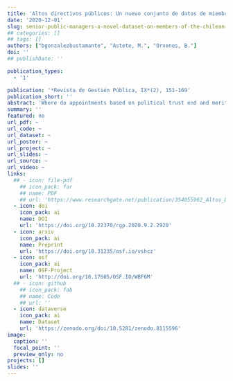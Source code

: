 ```yaml
---
title: 'Altos directivos públicos: Un nuevo conjunto de datos de miembros del servicio civil chileno'
date: '2020-12-01'
slug: senior-public-managers-a-novel-dataset-on-members-of-the-chilean-civil-service
## categories: []
## tags: []
authors: ["bgonzalezbustamante", "Astete, M.", "Orvenes, B."]
doi: ''
## publishDate: ''

publication_types:
  - '1'

publication: '*Revista de Gestión Pública, IX*(2), 151-169'
publication_short: ''
abstract: 'Where do appointments based on political trust end and meritocratic recruitments begin? This question dates to the end of the nineteenth century and is linked to civil service systems’ modernisation processes in the twentieth century. The Chilean civil service has been an example of modernisation in Latin America over the past decades, however, the existing evidence is descriptive and mainly evaluates its coverage. There is no clear, systematic empirical evidence on its stability. This paper presents a novel data set of senior public managers in Chile during the 2009-2017 period. The focus of this methodological article is demonstrating how data mining and machine learning processes could be useful in order to create the data set and its potential applications. First, we present how we created and validated this data set. Then, we present some descriptive applications and nonparametric survival estimates with Kaplan-Meier curves. We hope that this data set will be a relevant resource for deepening understanding of the Chilean civil service and making different comparisons to extend this research line on political and government personnel.'
summary: ''
featured: no
url_pdf: ~
url_code: ~
url_dataset: ~
url_poster: ~
url_project: ~
url_slides: ~
url_source: ~
url_video: ~
links:
  ## - icon: file-pdf
    ## icon_pack: far
    ## name: PDF
    ## url: 'https://www.researchgate.net/publication/354055962_Altos_Directivos_Publicos_Un_nuevo_conjunto_de_datos_de_miembros_del_servicio_civil_chileno'
  - icon: doi
    icon_pack: ai
    name: DOI
    url: 'https://doi.org/10.22370/rgp.2020.9.2.2920'
  - icon: arxiv
    icon_pack: ai
    name: Preprint
    url: 'https://doi.org/10.31235/osf.io/vshcz'
  - icon: osf
    icon_pack: ai
    name: OSF-Project
    url: 'http://doi.org/10.17605/OSF.IO/WBF6M'
  ## - icon: github
    ## icon_pack: fab
    ## name: Code
    ## url: ''
  - icon: dataverse
    icon_pack: ai
    name: Dataset
    url: 'https://zenodo.org/doi/10.5281/zenodo.8115596'
image:
  caption: ''
  focal_point: ''
  preview_only: no
projects: []
slides: ''
---
```

